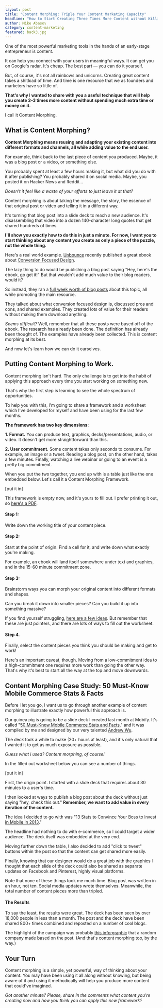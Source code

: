 ```yaml
---
layout: post
title: "Content Morphing: Triple Your Content Marketing Capacity"
headline: "How to Start Creating Three Times More Content without Killing Yourself"
author: Mike Abasov
category: content-marketing
featured: back3.jpg
---
```


One of the most powerful marketing tools in the hands of an early-stage entrepreneur is content.

It can help you connect with your users in meaningful ways. It can get you on Google's radar. It's cheap. The best part &mdash; you can do it yourself.

But, of course, it's not all rainbows and unicorns. Creating great content takes a shitload of time. And time is one resource that we as founders and marketers have so little of.

**That's why I wanted to share with you a useful technique that will help you create 2&ndash;3 times more content without spending much extra time or money on it.**

I call it Content Morphing.

## What is Content Morphing?

**Content Morphing means reusing and adapting your existing content into different formats and channels, all while adding value to the end user.**

For example, think back to the last piece of content you produced. Maybe, it was a blog post or a video, or something else. 

You probably spent at least a few hours making it, but what did you do with it after publishing? You probably shared it on social media. Maybe, you posted it on Hacker News and Reddit… 

*Doesn't it feel like a waste of your efforts to just leave it at that?*

Content morphing is about taking the message, the story, the essence of that original post or video and telling it in a different way.

It's turning that blog post into a slide deck to reach a new audience. It's disassembling that video into a dozen 140-character long quotes that get shared hundreds of times. 

**I'll show you exactly how to do this in just a minute. For now, I want you to start thinking about any content you create as only a piece of the puzzle, not the whole thing.**

Here's a real world example. [Unbounce](//unbounce.com/) recently published a great ebook about [Conversion Focused Design](//unbounce.com). 

The lazy thing to do would be publishing a blog post saying "Hey, here's the ebook, go get it!" But that wouldn't add much value to their blog readers, would it?

So instead, they ran a [full week worth of blog posts](//unbounce.com/) about this topic, all while promoting the main resource. 

They talked about what conversion focused design is,  discussed pros and cons, and shared examples. They created lots of value for their readers without making them download anything.

*Seems difficult?* Well, remember that all these posts were based off of the ebook. The research has already been done. The definition has already been thought of. The examples have already been collected. This is content morphing at its best. 

And now let's learn how we can do it ourselves.

## Putting Content Morphing to Work.

Content morphing isn't hard. The only challenge is to get into the habit of applying this approach every time you start working on something new.

That's why the first step is learning to see the whole spectrum of opportunities.

To help you with this, I'm going to share a framework and a worksheet which I've developed for myself and have been using for the last few months.

**The framework has two key dimensions:**

**1. Format.** 
You can produce text, graphics, decks/presentations, audio, or video. It doesn't get more straightforward than this.

**2. User commitment.** 
Some content takes only seconds to consume. For example, an image or a tweet. Reading a blog post, on the other hand, takes a few minutes. Finally, watching a live webinar or going to an event is a pretty big commitment.

When you put the two together, you end up with is a table just like the one embedded below. Let's call it a Content Morphing Framework.

[put it in]

This framework is empty now, and it's yours to fill out. I prefer printing it out, so [here's a PDF]().

#### Step 1:

Write down the working title of your content piece.

#### Step 2:

Start at the point of origin. Find a cell for it, and write down what exactly you're making. 

For example, an ebook will land itself somewhere under text and graphics, and in the 15&ndash;60 minute commitment zone.

#### Step 3:

Brainstorm ways you can morph your original content into different formats and shapes. 

Can you break it down into smaller pieces? Can you build it up into something massive?

If you find yourself struggling, [here are a few ideas](). But remember that these are just pointers, and there are lots of ways to fill out the worksheet.

#### Step 4.

Finally, select the content pieces you think you should be making and get to work!

Here's an important caveat, though. Moving from a low-commitment idea to a high-commitment one requires more work than going the other way. That's why it's best to start all the way at the top and move downwards.

## Content Morphing Case Study: 50 Must-Know Mobile Commerce Stats &amp; Facts

Before I let you go, I want us to go through another example of content morphing to illustrate exactly how powerful this approach is.

Our guinea pig is going to be a slide deck I created last month at Mobify. It's called "[50 Must-Know Mobile Commerce Stats and Facts](//www.mobify.com/go/)," and it was compiled by me and designed by our very talented [Andrew Wu](//myuniverseisyours.com).

The deck took a while to make (20+ hours at least), and it's only natural that I wanted it to get as much exposure as possible. 

*Guess what I used? Content morphing, of course!*

In the filled out worksheet below you can see a number of things. 

[put it in]

First, the origin point. I started with a slide deck that requires about 30 minutes to a user's time.

I then looked at ways to publish a blog post about the deck without just saying "hey, check this out." **Remember, we want to add value in every iteration of the content.**

The idea I decided to go with was "[13 Stats to Convince Your Boss to Invest in Mobile in 2013](//www.mobify.com/blog/)."

The headline had nothing to do with e-commerce, so I could target a wider audience. The deck itself was embedded at the very end.

Moving further down the table, I also decided to add "click to tweet" buttons within the post so that the content can get shared more easily.

Finally, knowing that our designer would do a great job with the graphics I thought that each slide of the deck could also be shared as separate updates on Facebook and Pinterest, highly visual platforms.

Note that none of these things took me much time. Blog post was written in an hour, not ten. Social media updates wrote themselves. Meanwhile, the total number of content pieces more than tripled.

#### The Results
To say the least, the results were great. The deck has been seen by over 18,000 people in less than a month. The post and the deck have been shared 800+ times combined and reposted on a number of cool blogs.

The highlight of the campaign was probably [this inforgraphic](//info.com) that a random company made based on the post. (And that's content morphing too, by the way.)

## Your Turn
Content morphing is a simple, yet powerful, way of thinking about your content. You may have been using it all along without knowing, but being aware of it and using it methodically will help you produce more content that could've imagined.


*Got another minute? Please, share in the comments what content you're creating now and how you think you can apply this new framework?* 
